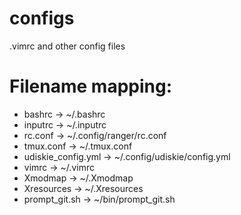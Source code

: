 # configs
.vimrc and other config files

# Filename mapping:

  + bashrc -> ~/.bashrc
  + inputrc -> ~/.inputrc
  + rc.conf -> ~/.config/ranger/rc.conf
  + tmux.conf -> ~/.tmux.conf
  + udiskie_config.yml -> ~/.config/udiskie/config.yml
  + vimrc -> ~/.vimrc
  + Xmodmap -> ~/.Xmodmap
  + Xresources -> ~/.Xresources
  + prompt_git.sh -> ~/bin/prompt_git.sh
